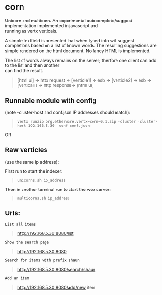 # corn

Unicorn and multicorn. An experimental autocomplete/suggest implementation implemented in javascript and  
running as vertx verticals.  

A simple textfield is presented that when typed into will suggest completions based on a list of known words.
The resulting suggestions are simple rendered on the html document. No fancy HTML is implemented.  

The list of words always remains on the server; therfore one client can add to the list and then another  
can find the result.
  
> [html ui] -> http request -> [verticle1] -> esb -> [verticle2] -> esb -> [vertical1] -> http response-> [html ui]  
    


## Runnable module with config  
 (note -cluster-host and conf.json IP addresses should match):

>  `vertx runzip org.etherware.vertx~corn~0.1.zip -cluster -cluster-host 192.168.5.30 -conf conf.json` 


 OR  

## Raw verticles  
 (use the same ip address):

First run to start the indexer: 

>  `unicorns.sh ip_address`

Then in another terminal run to start the web server: 

>  `multicorns.sh ip_address`


## Urls:  

`List all items`
> http://192.168.5.30:8080/list

`Show the search page`
> http://192.168.5.30:8080 

`Search for items with prefix shaun`
> http://192.168.5.30:8080/search/shaun 

`Add an item`
> http://192.168.5.30:8080/add/new item  





